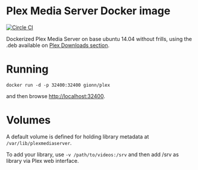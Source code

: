 Plex Media Server Docker image
===========

[![Circle CI](https://circleci.com/gh/gionn/docker-plex.svg?style=svg)](https://circleci.com/gh/gionn/docker-plex)

Dockerized Plex Media Server on base ubuntu 14.04 without frills, using the .deb available on [Plex Downloads section](https://plex.tv/downloads).

# Running
```
docker run -d -p 32400:32400 gionn/plex
```

and then browse [http://localhost:32400](http://localhost:32400).

# Volumes

A default volume is defined for holding library metadata at ```/var/lib/plexmediaserver```.

To add your library, use ```-v /path/to/videos:/srv``` and then add /srv as library via Plex web interface.

